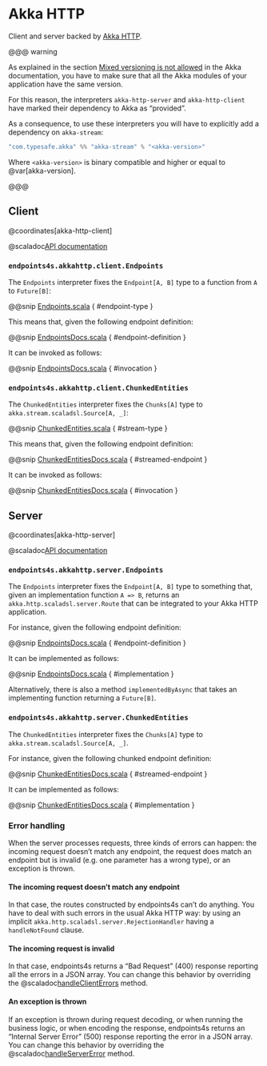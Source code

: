 # Akka HTTP

Client and server backed by [Akka HTTP](https://doc.akka.io/docs/akka-http/current/).

@@@ warning

As explained in the section
[Mixed versioning is not allowed](https://doc.akka.io/docs/akka/current/common/binary-compatibility-rules.html#mixed-versioning-is-not-allowed)
in the Akka documentation, you have to make sure that all the
Akka modules of your application have the same version.

For this reason, the interpreters `akka-http-server` and
`akka-http-client` have marked their dependency to Akka as “provided”.

As a consequence, to use these interpreters you will have to
explicitly add a dependency on `akka-stream`:

~~~ scala
"com.typesafe.akka" %% "akka-stream" % "<akka-version>"
~~~

Where `<akka-version>` is binary compatible and higher or equal to @var[akka-version].

@@@

## Client

@coordinates[akka-http-client]

@scaladoc[API documentation](endpoints4s.akkahttp.client.index)

### `endpoints4s.akkahttp.client.Endpoints`

The `Endpoints` interpreter fixes the `Endpoint[A, B]` type to a function
from `A` to `Future[B]`:

@@snip [Endpoints.scala](/client/src/main/scala/endpoints4s/akkahttp/client/Endpoints.scala) { #endpoint-type }

This means that, given the following endpoint definition:

@@snip [EndpointsDocs.scala](/client/src/test/scala/endpoints4s/akkahttp/client/EndpointsDocs.scala) { #endpoint-definition }

It can be invoked as follows:

@@snip [EndpointsDocs.scala](/client/src/test/scala/endpoints4s/akkahttp/client/EndpointsDocs.scala) { #invocation }

### `endpoints4s.akkahttp.client.ChunkedEntities`

The `ChunkedEntities` interpreter fixes the `Chunks[A]` type to `akka.stream.scaladsl.Source[A, _]`:

@@snip [ChunkedEntities.scala](/client/src/main/scala/endpoints4s/akkahttp/client/ChunkedEntities.scala) { #stream-type }

This means that, given the following endpoint definition:

@@snip [ChunkedEntitiesDocs.scala](/client/src/test/scala/endpoints4s/akkahttp/client/ChunkedEntitiesDocs.scala) { #streamed-endpoint }

It can be invoked as follows:

@@snip [ChunkedEntitiesDocs.scala](/client/src/test/scala/endpoints4s/akkahttp/client/ChunkedEntitiesDocs.scala) { #invocation }

## Server

@coordinates[akka-http-server]

@scaladoc[API documentation](endpoints4s.akkahttp.server.index)

### `endpoints4s.akkahttp.server.Endpoints`

The `Endpoints` interpreter fixes the `Endpoint[A, B]` type to something that,
given an implementation function `A => B`, returns an `akka.http.scaladsl.server.Route`
that can be integrated to your Akka HTTP application.

For instance, given the following endpoint definition:

@@snip [EndpointsDocs.scala](/server/src/test/scala/endpoints4s/akkahttp/server/EndpointsDocs.scala) { #endpoint-definition }

It can be implemented as follows:

@@snip [EndpointsDocs.scala](/server/src/test/scala/endpoints4s/akkahttp/server/EndpointsDocs.scala) { #implementation }

Alternatively, there is also a method `implementedByAsync` that takes an implementing function
returning a `Future[B]`.

### `endpoints4s.akkahttp.server.ChunkedEntities`

The `ChunkedEntities` interpreter fixes the `Chunks[A]` type to `akka.stream.scaladsl.Source[A, _]`.

For instance, given the following chunked endpoint definition:

@@snip [ChunkedEntitiesDocs.scala](/server/src/test/scala/endpoints4s/akkahttp/server/ChunkedEntitiesDocs.scala) { #streamed-endpoint }

It can be implemented as follows:

@@snip [ChunkedEntitiesDocs.scala](/server/src/test/scala/endpoints4s/akkahttp/server/ChunkedEntitiesDocs.scala) { #implementation }

### Error handling

When the server processes requests, three kinds of errors can happen: the incoming request doesn’t match
any endpoint, the request does match an endpoint but is invalid (e.g. one parameter has a wrong type), or
an exception is thrown.

#### The incoming request doesn’t match any endpoint

In that case, the routes constructed by endpoints4s can’t do anything. You have to deal with such
errors in the usual Akka HTTP way: by using an implicit `akka.http.scaladsl.server.RejectionHandler`
having a `handleNotFound` clause.

#### The incoming request is invalid

In that case, endpoints4s returns a “Bad Request” (400) response reporting all the errors in a
JSON array. You can change this behavior by overriding the
@scaladoc[handleClientErrors](endpoints4s.akkahttp.server.Urls) method.

#### An exception is thrown

If an exception is thrown during request decoding, or when running the business logic, or when
encoding the response, endpoints4s returns an “Internal Server Error” (500) response reporting
the error in a JSON array. You can change this behavior by overriding the
@scaladoc[handleServerError](endpoints4s.akkahttp.server.Endpoints) method.
